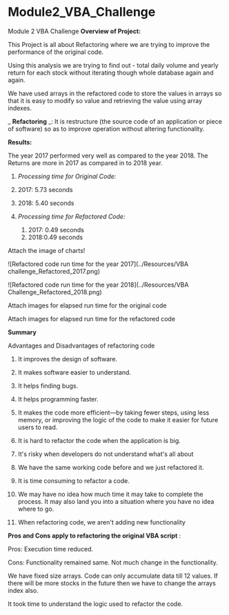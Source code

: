 # Module2_VBA_Challenge
Module 2 VBA Challenge
**Overview of Project:**

This Project is all about Refactoring where we are trying to improve the performance of the original code.

Using this analysis we are trying to find out - total daily volume and yearly return for each stock without iterating though whole database again and again.

We have used arrays in the refactored code to store the values in arrays so that it is easy to modify so value and retrieving the value using array indexes.

_ **Refactoring** _: It is restructure (the source code of an application or piece of software) so as to improve operation without altering functionality.

**Results:**

The year 2017 performed very well as compared to the year 2018. The Returns are more in 2017 as compared in to 2018 year.

1. _Processing time for Original Code:_
  1. 2017: 5.73 seconds
  2. 2018: 5.40 seconds

1. _Processing time for Refactored Code:_

    1. 2017: 0.49 seconds
    2. 2018:0.49 seconds

Attach the image of charts!

![Refactored code run time for the year 2017](../Resources/VBA challenge\_Refactored\_2017.png)

![Refactored code run time for the year 2018](../Resources/VBA Challenge\_Refactored\_2018.png)

Attach images for elapsed run time for the original code

Attach images for elapsed run time for the refactored code

**Summary**

Advantages and Disadvantages of refactoring code

1. It improves the design of software.
2. It makes software easier to understand.
3. It helps finding bugs.
4. It helps programming faster.
5. It makes the code more efficient—by taking fewer steps, using less memory, or improving the logic of the code to make it easier for future users to read.

1. It is hard to refactor the code when the application is big.
2. It&#39;s risky when developers do not understand what&#39;s all about
3. We have the same working code before and we just refactored it.
4. It is time consuming to refactor a code.
5. We may have no idea how much time it may take to complete the process. It may also land you into a situation where you have no idea where to go.
6. When refactoring code, we aren&#39;t adding new functionality

**Pros and Cons apply to refactoring the original VBA script** :

Pros: Execution time reduced.

Cons: Functionality remained same. Not much change in the functionality.

We have fixed size arrays. Code can only accumulate data till 12 values. If there will be more stocks in the future then we have to change the arrays index also.

It took time to understand the logic used to refactor the code.
